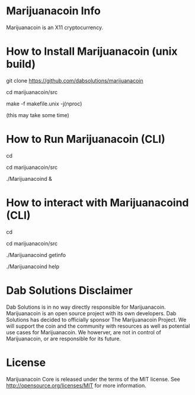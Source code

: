 
Marijuanacoin Info
===========================
Marijuanacoin is an X11 cryptocurrency.



How to Install Marijuanacoin (unix build)
===========================

git clone https://github.com/dabsolutions/marijuanacoin

cd marijuanacoin/src

make -f makefile.unix -j(nproc)

(this may take some time)



How to Run Marijuanacoin (CLI)
===========================

cd

cd marijuanacoin/src

./Marijuanacoind &



How to interact with Marijuanacoind (CLI)
===========================

cd

cd marijuanacoin/src

./Marijuanacoind getinfo

./Marijuanacoind help 



Dab Solutions Disclaimer
===========================
Dab Solutions is in no way directly responsible for Marijuanacoin. Marijuanacoin is an open source project with its own developers. Dab Solutions has decided to officially sponsor The Marijuanacoin Project. We will support the coin and the community with resources as well as potential use cases for Marijuanacoin. We howerver, are not in control of Marijuanacoin, or are responsible for its future. 


License
===========================
Marijuanacoin Core is released under the terms of the MIT license. See http://opensource.org/licenses/MIT for more information.
